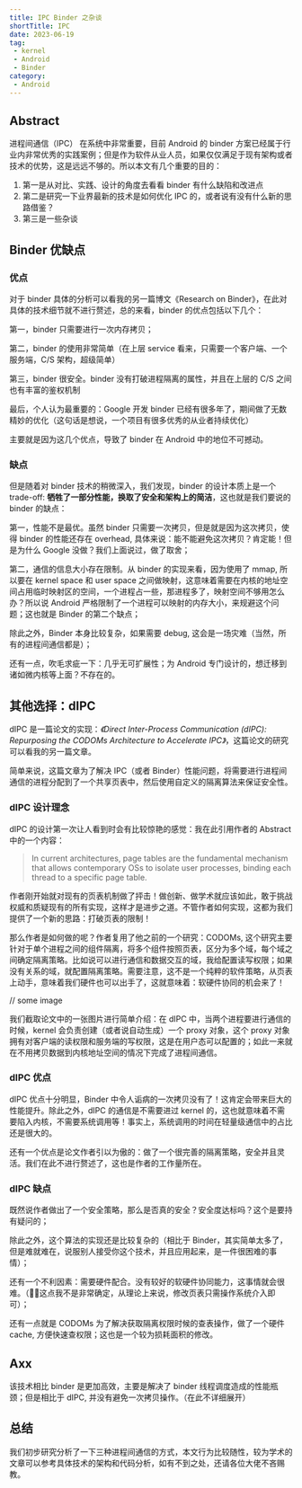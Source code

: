 ```yaml
---
title: IPC Binder 之杂谈
shortTitle: IPC
date: 2023-06-19
tag:
 - kernel
 - Android
 - Binder
category:
 - Android
---
```




## Abstract

进程间通信（IPC） 在系统中非常重要，目前 Android 的 binder 方案已经属于行业内非常优秀的实践案例；但是作为软件从业人员，如果仅仅满足于现有架构或者技术的优势，这是远远不够的。所以本文有几个重要的目的：

1. 第一是从对比、实践、设计的角度去看看 binder 有什么缺陷和改进点
2. 第二是研究一下业界最新的技术是如何优化 IPC 的，或者说有没有什么新的思路借鉴？
3. 第三是一些杂谈

## Binder 优缺点

### 优点

对于 binder 具体的分析可以看我的另一篇博文《Research on Binder》，在此对具体的技术细节就不进行赘述，总的来看，binder 的优点包括以下几个：

第一，binder 只需要进行一次内存拷贝；

第二，binder 的使用非常简单（在上层 service 看来，只需要一个客户端、一个服务端，C/S 架构，超级简单）

第三，binder 很安全。binder 没有打破进程隔离的属性，并且在上层的 C/S 之间也有丰富的鉴权机制

最后，个人认为最重要的：Google 开发 binder 已经有很多年了，期间做了无数精妙的优化（这句话是想说，一个项目有很多优秀的从业者持续优化）

主要就是因为这几个优点，导致了 binder 在 Android 中的地位不可撼动。

### 缺点

但是随着对 binder 技术的稍微深入，我们发现，binder 的设计本质上是一个 trade-off: **牺牲了一部分性能，换取了安全和架构上的简洁**，这也就是我们要说的 binder 的缺点：

第一，性能不是最优。虽然 binder 只需要一次拷贝，但是就是因为这次拷贝，使得 binder 的性能还存在 overhead, 具体来说：能不能避免这次拷贝？肯定能！但是为什么 Google 没做？我们上面说过，做了取舍；

第二，通信的信息大小存在限制。从 binder 的实现来看，因为使用了 mmap, 所以要在 kernel space 和 user space 之间做映射，这意味着需要在内核的地址空间占用临时映射区的空间，一个进程占一些，那进程多了，映射空间不够用怎么办？所以说 Android 严格限制了一个进程可以映射的内存大小，来规避这个问题；这也就是 Binder 的第二个缺点；

除此之外，Binder 本身比较复杂，如果需要 debug, 这会是一场灾难（当然，所有的进程间通信都是）；

还有一点，吹毛求疵一下：几乎无可扩展性；为 Android 专门设计的，想迁移到诸如微内核等上面？不存在的。

## 其他选择：dIPC

dIPC 是一篇论文的实现：*《Direct Inter-Process Communication (dIPC): Repurposing the CODOMs Architecture to Accelerate IPC》*，这篇论文的研究可以看我的另一篇文章。

简单来说，这篇文章为了解决 IPC（或者 Binder）性能问题，将需要进行进程间通信的进程分配到了一个共享页表中，然后使用自定义的隔离算法来保证安全性。

### dIPC 设计理念

dIPC 的设计第一次让人看到时会有比较惊艳的感觉：我在此引用作者的 Abstract 中的一个内容：

> In current architectures, page tables are the fundamental mechanism that allows contemporary OSs to isolate user processes, binding each thread to a specific page table.

作者刚开始就对现有的页表机制做了抨击！做创新、做学术就应该如此，敢于挑战权威和质疑现有的所有实现，这样才是进步之道。不管作者如何实现，这都为我们提供了一个新的思路：打破页表的限制！

那么作者是如何做的呢？作者复用了他之前的一个研究：CODOMs, 这个研究主要针对于单个进程之间的组件隔离，将多个组件按照页表，区分为多个域，每个域之间确定隔离策略。比如说可以进行通信和数据交互的域，我给配置读写权限；如果没有关系的域，就配置隔离策略。需要注意，这不是一个纯粹的软件策略，从页表上动手，意味着我们硬件也可以出手了，这就意味着：软硬件协同的机会来了！

// some image

我们截取论文中的一张图片进行简单介绍：在 dIPC 中，当两个进程要进行通信的时候，kernel 会负责创建（或者说自动生成）一个 proxy 对象，这个 proxy 对象拥有对客户端的读权限和服务端的写权限，这是在用户态可以配置的；如此一来就在不用拷贝数据到内核地址空间的情况下完成了进程间通信。

### dIPC 优点

dIPC 优点十分明显，Binder 中令人诟病的一次拷贝没有了！这肯定会带来巨大的性能提升。除此之外，dIPC 的通信是不需要进过 kernel 的，这也就意味着不需要陷入内核，不需要系统调用等！事实上，系统调用的时间在轻量级通信中的占比还是很大的。

还有一个优点是论文作者引以为傲的：做了一个很完善的隔离策略，安全并且灵活。我们在此不进行赘述了，这也是作者的工作量所在。

### dIPC 缺点

既然说作者做出了一个安全策略，那么是否真的安全？安全度达标吗？这个是要持有疑问的；

除此之外，这个算法的实现还是比较复杂的（相比于 Binder，其实简单太多了，但是难就难在，说服别人接受你这个技术，并且应用起来，是一件很困难的事情）；

还有一个不利因素：需要硬件配合。没有较好的软硬件协同能力，这事情就会很难。（🧨🧨这点我不是非常确定，从理论上来说，修改页表只需操作系统介入即可）；

还有一点就是 CODOMs 为了解决获取隔离权限时候的查表操作，做了一个硬件 cache, 方便快速查权限；这也是一个较为损耗面积的修改。

## Axx 

该技术相比 binder 是更加高效，主要是解决了 binder 线程调度造成的性能瓶颈；但是相比于 dIPC, 并没有避免一次拷贝操作。（在此不详细展开）

## 总结

我们初步研究分析了一下三种进程间通信的方式，本文行为比较随性，较为学术的文章可以参考具体技术的架构和代码分析，如有不到之处，还请各位大佬不吝赐教。
